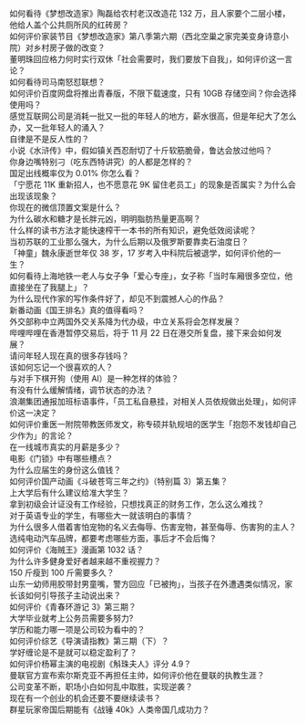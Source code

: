 如何看待《梦想改造家》陶磊给农村老汉改造花 132 万，且人家要个二层小楼，他给人盖个公共厕所风的红砖房？  
如何评价家装节目《梦想改造家》第八季第六期（西北空巢之家完美变身诗意小院）对乡村房子做的改变？  
董明珠回应格力何时实行双休「社会需要时，我们要放下自我」，如何评价这一言论？  
如何看待司马南怒怼联想？  
如何评价百度网盘将推出青春版，不限下载速度，只有 10GB 存储空间？你会选择使用吗？  
感觉互联网公司是消耗一批又一批的年轻人的地方，薪水很高，但是年纪大了怎么办，又一批年轻人的涌入？  
自律是不是反人性的？  
小说《水浒传》中，假如镇关西忍耐切了十斤软筋脆骨，鲁达会放过他吗？  
你身边嘴特别刁（吃东西特讲究）的人都是怎样的？  
国足出线概率仅为 0.01% 你怎么看？  
「宁愿花 11K 重新招人，也不愿意花 9K 留住老员工」的现象是否属实？为什么会出现该现象？  
你现在的微信顶置文案是什么？  
为什么碳水和糖才是长胖元凶，明明脂肪热量更高啊？  
什么样的读书方法才能快速榨干一本书的所有知识，避免低效阅读呢？  
当初苏联的工业那么强大，为什么后期以及俄罗斯要靠卖石油度日？  
「神童」魏永康逝世年仅 38 岁，17 岁考入中科院后被退学，如何评价他的一生？  
如何看待上海地铁一老人与女子争「爱心专座」，女子称「当时车厢很多空位，他直接坐在了我腿上」？  
为什么现代作家的写作条件好了，却见不到震撼人心的作品？  
新番动画《国王排名》真的值得看吗？  
外交部称中立两国外交关系降为代办级，中立关系将会怎样发展？  
哔哩哔哩在香港暂停交易后，将于 11 月 22 日在港交所复盘，接下来会如何发展？  
请问年轻人现在真的很多存钱吗？  
该如何忘记一个很喜欢的人？  
与对手下棋开狗（使用 AI）是一种怎样的体验？  
有没有什么缓解情绪，调节状态的办法？  
浪潮集团通报加班标语事件，「员工私自悬挂，对相关人员依规做出处理」，如何评价这一决定？  
如何评价重医一附院带教医师发文，称专硕并轨规培的医学生「抱怨不发钱却自己少作为」的言论？  
在一线城市真实的月薪是多少？  
电影《门锁》中有哪些槽点？  
为什么应届生的身份这么值钱？  
如何评价国产动画《斗破苍穹三年之约》（特别篇 3）第五集？  
上大学后有什么建议给准大学生？  
拿到初级会计证没有工作经验，只想找真正的财务工作，怎么这么难找？  
对于英语专业的学生，有哪些大一就该明白的事情？  
为什么很多人借着害怕宠物的名义去侮辱、伤害宠物，甚至侮辱、伤害狗的主人？  
选纯电动汽车品牌，都要考虑哪些方面，事后才不会后悔？  
如何评价《海贼王》漫画第 1032 话？  
为什么许多健身爱好者越来越不重视握力？  
150 斤瘦到 100 斤需要多久？  
山东一幼师用胶带封男童嘴，警方回应「已被拘」，当孩子在外遭遇类似情况，家长该如何引导孩子主动说出来？  
如何评价《青春环游记 3》第三期？  
大学毕业就考上公务员需要多努力?  
学历和能力哪一项是公司较为看中的？  
如何评价综艺《导演请指教》第三期（下）？  
学好缠论是不是就可以稳定盈利了？  
如何评价杨幂主演的电视剧《斛珠夫人》评分 4.9？  
曼联官方宣布索尔斯克亚不再担任主帅，如何评价他在曼联的执教生涯？  
公司变革不断，职场小白如何乱中取胜，实现逆袭？  
现在有一个创业的机会还要不要继续读书？  
群星玩家帝国后期能有《战锤 40k》人类帝国几成功力？  

